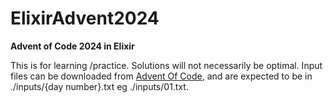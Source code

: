 # ElixirAdvent2024

**Advent of Code 2024 in Elixir**

This is for learning /practice. Solutions will not necessarily be optimal.
Input files can be downloaded from [Advent Of Code](https://adventofcode.com/2024/),
and are expected to be in ./inputs/{day number}.txt eg ./inputs/01.txt.
